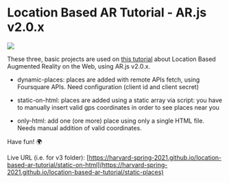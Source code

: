 # Location Based AR Tutorial - AR.js v2.0.x

<img src="https://miro.medium.com/max/2476/1*IymrgzbXR9j7TCqT3GSLNg.png">

These three, basic projects are used on [this tutorial](https://medium.com/chialab-open-source/build-your-location-based-augmented-reality-web-app-c2442e716564) about Location Based Augmented Reality on the Web, using AR.js v2.0.x.

* dynamic-places: places are added with remote APIs fetch, using Foursquare APIs. Need configuration (client id and client secret)

* static-on-html: places are added using a static array via script: you have to manually insert valid gps coordinates in order to see places near you

*  only-html: add one (ore more) place using only a single HTML file. Needs manual addition of valid coordinates.

Have fun! 🌍

Live URL (i.e. for v3 folder): [https://harvard-spring-2021.github.io/location-based-ar-tutorial/static-on-html](https://harvard-spring-2021.github.io/location-based-ar-tutorial/static-places)
